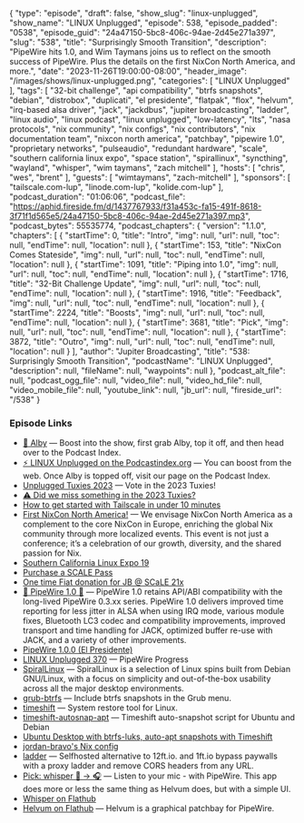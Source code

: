 {
  "type": "episode",
  "draft": false,
  "show_slug": "linux-unplugged",
  "show_name": "LINUX Unplugged",
  "episode": 538,
  "episode_padded": "0538",
  "episode_guid": "24a47150-5bc8-406c-94ae-2d45e271a397",
  "slug": "538",
  "title": "Surprisingly Smooth Transition",
  "description": "PipeWire hits 1.0, and Wim Taymans joins us to reflect on the smooth success of PipeWire. Plus the details on the first NixCon North America, and more.",
  "date": "2023-11-26T19:00:00-08:00",
  "header_image": "/images/shows/linux-unplugged.png",
  "categories": [
    "LINUX Unplugged"
  ],
  "tags": [
    "32-bit challenge",
    "api compatibility",
    "btrfs snapshots",
    "debian",
    "distrobox",
    "duplicati",
    "el presidente",
    "flatpak",
    "flox",
    "helvum",
    "irq-based alsa driver",
    "jack",
    "jackdbus",
    "jupiter broadcasting",
    "ladder",
    "linux audio",
    "linux podcast",
    "linux unplugged",
    "low-latency",
    "lts",
    "nasa protocols",
    "nix community",
    "nix configs",
    "nix contributors",
    "nix documentation team",
    "nixcon north america",
    "patchbay",
    "pipewire 1.0",
    "proprietary networks",
    "pulseaudio",
    "redundant hardware",
    "scale",
    "southern california linux expo",
    "space station",
    "spirallinux",
    "syncthing",
    "wayland",
    "whisper",
    "wim taymans",
    "zach mitchell"
  ],
  "hosts": [
    "chris",
    "wes",
    "brent"
  ],
  "guests": [
    "wimtaymans",
    "zach-mitchell"
  ],
  "sponsors": [
    "tailscale.com-lup",
    "linode.com-lup",
    "kolide.com-lup"
  ],
  "podcast_duration": "01:06:06",
  "podcast_file": "https://aphid.fireside.fm/d/1437767933/f31a453c-fa15-491f-8618-3f71f1d565e5/24a47150-5bc8-406c-94ae-2d45e271a397.mp3",
  "podcast_bytes": 55535774,
  "podcast_chapters": {
    "version": "1.1.0",
    "chapters": [
      {
        "startTime": 0,
        "title": "Intro",
        "img": null,
        "url": null,
        "toc": null,
        "endTime": null,
        "location": null
      },
      {
        "startTime": 153,
        "title": "NixCon Comes Stateside",
        "img": null,
        "url": null,
        "toc": null,
        "endTime": null,
        "location": null
      },
      {
        "startTime": 1091,
        "title": "Piping into 1.0",
        "img": null,
        "url": null,
        "toc": null,
        "endTime": null,
        "location": null
      },
      {
        "startTime": 1716,
        "title": "32-Bit Challenge Update",
        "img": null,
        "url": null,
        "toc": null,
        "endTime": null,
        "location": null
      },
      {
        "startTime": 1916,
        "title": "Feedback",
        "img": null,
        "url": null,
        "toc": null,
        "endTime": null,
        "location": null
      },
      {
        "startTime": 2224,
        "title": "Boosts",
        "img": null,
        "url": null,
        "toc": null,
        "endTime": null,
        "location": null
      },
      {
        "startTime": 3681,
        "title": "Pick",
        "img": null,
        "url": null,
        "toc": null,
        "endTime": null,
        "location": null
      },
      {
        "startTime": 3872,
        "title": "Outro",
        "img": null,
        "url": null,
        "toc": null,
        "endTime": null,
        "location": null
      }
    ],
    "author": "Jupiter Broadcasting",
    "title": "538: Surprisingly Smooth Transition",
    "podcastName": "LINUX Unplugged",
    "description": null,
    "fileName": null,
    "waypoints": null
  },
  "podcast_alt_file": null,
  "podcast_ogg_file": null,
  "video_file": null,
  "video_hd_file": null,
  "video_mobile_file": null,
  "youtube_link": null,
  "jb_url": null,
  "fireside_url": "/538"
}


### Episode Links

  * [🎉 Alby](https://getalby.com/ "🎉 Alby") — Boost into the show, first grab Alby, top it off, and then head over to the Podcast Index.
  * [⚡️ LINUX Unplugged on the Podcastindex.org](https://podcastindex.org/podcast/575694 "⚡️ LINUX Unplugged on the Podcastindex.org") — You can boost from the web. Once Alby is topped off, visit our page on the Podcast Index.
  * [Unplugged Tuxies 2023](http://tuxies.party/ "Unplugged Tuxies 2023") — Vote in the 2023 Tuxies!
  * [⚠️ Did we miss something in the 2023 Tuxies?](https://nextcloud.tuxies.party/apps/forms/J9HiKYa2zwjsiPHy "⚠️ Did we miss something in the 2023 Tuxies?")
  * [How to get started with Tailscale in under 10 minutes](https://www.youtube.com/watch?v=sPdvyR7bLqI "How to get started with Tailscale in under 10 minutes")
  * [First NixCon North America!](https://discourse.nixos.org/t/announcing-first-nixcon-north-america/35874 "First NixCon North America!") — We envisage NixCon North America as a complement to the core NixCon in Europe, enriching the global Nix community through more localized events. This event is not just a conference; it’s a celebration of our growth, diversity, and the shared passion for Nix.
  * [Southern California Linux Expo 19](https://www.socallinuxexpo.org/scale/21x "Southern California Linux Expo 19")
  * [Purchase a SCALE Pass](https://register.socallinuxexpo.org/reg6/ "Purchase a SCALE Pass")
  * [One time Fiat donation for JB @ SCaLE 21x](https://jupitersignal.memberful.com/checkout?plan=102844 "One time Fiat donation for JB @ SCaLE 21x")
  * [🎉 PipeWire 1.0 🎉](https://www.phoronix.com/news/PipeWire-1.0-Released "🎉 PipeWire 1.0 🎉") — PipeWire 1.0 retains API/ABI compatibility with the long-lived PipeWire 0.3.xx series. PipeWire 1.0 delivers improved time reporting for less jitter in ALSA when using IRQ mode, various module fixes, Bluetooth LC3 codec and compatibility improvements, improved transport and time handling for JACK, optimized buffer re-use with JACK, and a variety of other improvements.
  * [PipeWire 1.0.0 (El Presidente)](https://gitlab.freedesktop.org/pipewire/pipewire/-/releases/1.0.0 "PipeWire 1.0.0 \(El Presidente\)")
  * [LINUX Unplugged 370](https://linuxunplugged.com/370 "LINUX Unplugged 370") — PipeWire Progress
  * [SpiralLinux](https://github.com/SpiralLinux/SpiralLinux-project "SpiralLinux") — SpiralLinux is a selection of Linux spins built from Debian GNU/Linux, with a focus on simplicity and out-of-the-box usability across all the major desktop environments.
  * [grub-btrfs](https://github.com/Antynea/grub-btrfs "grub-btrfs") — Include btrfs snapshots in the Grub menu.
  * [timeshift](https://github.com/linuxmint/timeshift "timeshift") — System restore tool for Linux.
  * [timeshift-autosnap-apt](https://github.com/wmutschl/timeshift-autosnap-apt "timeshift-autosnap-apt") — Timeshift auto-snapshot script for Ubuntu and Debian
  * [Ubuntu Desktop with btrfs-luks, auto-apt snapshots with Timeshift](https://mutschler.dev/linux/ubuntu-btrfs-20-04/ "Ubuntu Desktop with btrfs-luks, auto-apt snapshots with Timeshift")
  * [jordan-bravo's Nix config](https://github.com/jordan-bravo/.nix "jordan-bravo's Nix config")
  * [ladder](https://github.com/kubero-dev/ladder "ladder") — Selfhosted alternative to 12ft.io. and 1ft.io bypass paywalls with a proxy ladder and remove CORS headers from any URL.
  * [Pick: whisper 🎤 → 🎧️](https://github.com/mijorus/whisper "Pick: whisper 🎤 → 🎧️") — Listen to your mic - with PipeWire. This app does more or less the same thing as Helvum does, but with a simple UI.
  * [Whisper on Flathub](https://flathub.org/apps/it.mijorus.whisper "Whisper on Flathub")
  * [Helvum on Flathub](https://flathub.org/apps/org.pipewire.Helvum "Helvum on Flathub") — Helvum is a graphical patchbay for PipeWire.


